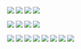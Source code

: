 
![](https://media1.tenor.com/m/RzVw0cGtzvAAAAAC/lgbt-lgbtq.gif) ![](https://media1.tenor.com/m/XDm66WQN_5cAAAAC/lgbtq-lgbt.gif) ![](https://media1.tenor.com/m/91iELYHRVBwAAAAC/lgbtq-lgbt.gif) ![](https://media1.tenor.com/m/EjaEfOCywykAAAAC/us-love.gif)

![](https://media1.tenor.com/m/F9BDkckDeN0AAAAC/blinkie-blinkies.gif) ![](https://media1.tenor.com/m/Mnnf0otBw0wAAAAC/internet-friends-online-friends.gif) ![](https://media1.tenor.com/m/uYp4ochifHUAAAAC/adhd-add.gif) ![](https://media1.tenor.com/m/ACi7glEKiVsAAAAC/bi-blinkie.gif)

![](https://github.com/brekkie-s/brekkie-s/assets/169992381/1231614d-071c-4266-aebf-58ae7962a539) ![](https://media.tenor.com/i5twYF1wJH0AAAAi/blinkies.gif) ![](https://media.tenor.com/QMHajOIf2FgAAAAi/martu-jojos-blinkie.gif) ![](https://media.tenor.com/nAQRDM3Cy50AAAAi/martu-berserk-blinkie-segundo.gif) ![](https://media.tenor.com/HlXLhFdFcXQAAAAi/blinkies.gif) ![](https://media.tenor.com/z2_wxGrCFlYAAAAi/blinkies.gif) ![](https://media1.tenor.com/m/Tc66Y2KLpZ8AAAAC/blinkies.gif) ![](https://media.tenor.com/IC11mbnwDQEAAAAi/blinkies.gif) 

